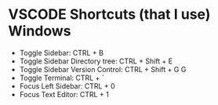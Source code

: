 # VSCODE Shortcuts (that I use) Windows 

* Toggle Sidebar: CTRL + B
* Toggle Sidebar Directory tree: CTRL + Shift + E
* Toggle Sidebar Version Control: CTRL + Shift + G G
* Toggle Terminal: CTRL + `
* Focus Left Sidebar: CTRL + 0
* Focus Text Editor: CTRL + 1
